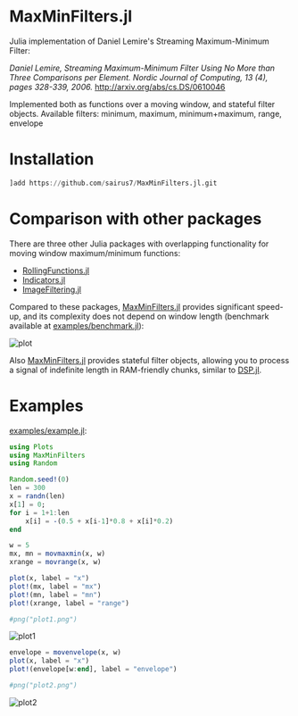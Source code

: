 # MaxMinFilters.jl

Julia implementation of Daniel Lemire's Streaming Maximum-Minimum Filter:

_Daniel Lemire, Streaming Maximum-Minimum Filter Using No More than Three Comparisons per Element. Nordic Journal of Computing, 13 (4), pages 328-339, 2006._
http://arxiv.org/abs/cs.DS/0610046

Implemented both as functions over a moving window, and stateful filter objects. 
Available filters: minimum, maximum, minimum+maximum, range, envelope 

# Installation
```julia
]add https://github.com/sairus7/MaxMinFilters.jl.git
```

# Comparison with other packages
There are three other Julia packages with overlapping functionality for moving window maximum/minimum functions:
- [RollingFunctions.jl](https://github.com/JeffreySarnoff/RollingFunctions.jl)
- [Indicators.jl](https://github.com/dysonance/Indicators.jl)
- [ImageFiltering.jl](https://github.com/JuliaImages/ImageFiltering.jl)

Compared to these packages, [MaxMinFilters.jl](https://github.com/sairus7/MaxMinFilters.jl) provides significant speed-up, and its complexity does not depend on window length (benchmark available at [examples/benchmark.jl](https://github.com/sairus7/MaxMinFilters.jl/blob/master/examples/benchmark.jl)):

![plot](https://user-images.githubusercontent.com/20798349/67251317-60925880-f477-11e9-895c-dbb6eda2bd06.png)

Also [MaxMinFilters.jl](https://github.com/sairus7/MaxMinFilters.jl) provides stateful filter objects, allowing you to process a signal of indefinite length in RAM-friendly chunks, similar to [DSP.jl](https://juliadsp.github.io/DSP.jl/stable/filters/#stateful-filter-objects-1).

# Examples
[examples/example.jl](https://github.com/sairus7/MaxMinFilters.jl/blob/master/examples/example.jl):
```julia
using Plots
using MaxMinFilters
using Random

Random.seed!(0)
len = 300
x = randn(len)
x[1] = 0;
for i = 1+1:len
    x[i] = -(0.5 + x[i-1]*0.8 + x[i]*0.2)
end

w = 5
mx, mn = movmaxmin(x, w)
xrange = movrange(x, w)

plot(x, label = "x")
plot!(mx, label = "mx")
plot!(mn, label = "mn")
plot!(xrange, label = "range")

#png("plot1.png")
```
![plot1](https://user-images.githubusercontent.com/20798349/67228143-61a89300-f441-11e9-8e0d-bd76209ec7a4.png)
```julia
envelope = movenvelope(x, w)
plot(x, label = "x")
plot!(envelope[w:end], label = "envelope")

#png("plot2.png")
```
![plot2](https://user-images.githubusercontent.com/20798349/67228184-71c07280-f441-11e9-996e-9f3cde248bd8.png)
